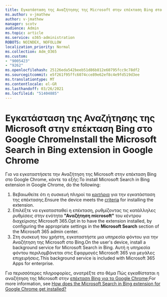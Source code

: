 ```yaml
---
title: Εγκατάσταση της Αναζήτησης της Microsoft στην επέκταση Bing στο Google Chrome
ms.author: v-jmathew
author: v-jmathew
manager: scotv
audience: Admin
ms.topic: article
ms.service: o365-administration
ROBOTS: NOINDEX, NOFOLLOW
localization_priority: Normal
ms.collection: Adm_O365
ms.custom:
- "9005423"
- "9262"
ms.openlocfilehash: 25126eda542beeb51d86b812e60795fcc9c78df2
ms.sourcegitcommit: e5f261f95ffc6074cce89e62ef8c4e9fd519d3ee
ms.translationtype: MT
ms.contentlocale: el-GR
ms.lasthandoff: 03/26/2021
ms.locfileid: "51404885"
---
```

# <a name="install-the-microsoft-search-in-bing-extension-in-google-chrome"></a><span data-ttu-id="5be49-102">Εγκατάσταση της Αναζήτησης της Microsoft στην επέκταση Bing στο Google Chrome</span><span class="sxs-lookup"><span data-stu-id="5be49-102">Install the Microsoft Search in Bing extension in Google Chrome</span></span>

<span data-ttu-id="5be49-103">Για να εγκαταστήσετε την Αναζήτηση της Microsoft στην επέκταση Bing στο Google Chrome, κάντε τα εξής:</span><span class="sxs-lookup"><span data-stu-id="5be49-103">To install Microsoft Search in Bing extension in Google Chrome, do the following:</span></span>

1. <span data-ttu-id="5be49-104">Βεβαιωθείτε ότι η συσκευή πληροί τα [κριτήρια](https://go.microsoft.com/fwlink/?linkid=2152236) για την εγκατάσταση της επέκτασης.</span><span class="sxs-lookup"><span data-stu-id="5be49-104">Ensure the device meets the [criteria](https://go.microsoft.com/fwlink/?linkid=2152236) for installing the extension.</span></span>
2. <span data-ttu-id="5be49-105">Επιλέξτε να εγκατασταθεί η επέκταση, ρυθμίζοντας τις κατάλληλες ρυθμίσεις στην ενότητα **"Αναζήτηση microsoft"** του κέντρου διαχείρισης Microsoft 365.</span><span class="sxs-lookup"><span data-stu-id="5be49-105">Opt in to have the extension installed, by configuring the appropriate settings in the **Microsoft Search** section of the Microsoft 365 admin center.</span></span>
3. <span data-ttu-id="5be49-106">Στη συσκευή του χρήστη, εγκαταστήστε μια υπηρεσία φόντου για την Αναζήτηση της Microsoft στο Bing.</span><span class="sxs-lookup"><span data-stu-id="5be49-106">On the user's device, install a background service for Microsoft Search in Bing.</span></span> <span data-ttu-id="5be49-107">Αυτή η υπηρεσία φόντου περιλαμβάνεται στις Εφαρμογές Microsoft 365 για μεγάλες επιχειρήσεις.</span><span class="sxs-lookup"><span data-stu-id="5be49-107">This background service is included with Microsoft 365 Apps for enterprise.</span></span>

<span data-ttu-id="5be49-108">Για περισσότερες πληροφορίες, ανατρέξτε στο θέμα Πώς εγκαθίσταται η αναζήτηση της Microsoft στην [επέκταση Bing για το Google Chrome;](https://go.microsoft.com/fwlink/?linkid=2150992)</span><span class="sxs-lookup"><span data-stu-id="5be49-108">For more information, see [How does the Microsoft Search in Bing extension for Google Chrome get installed?](https://go.microsoft.com/fwlink/?linkid=2150992)</span></span>
